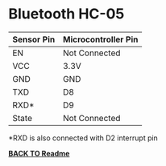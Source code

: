 # **Bluetooth HC-05**

| Sensor Pin | Microcontroller Pin |
| ---------- | ------------------- |
| EN         | Not Connected       |
| VCC        | 3.3V                |
| GND        | GND                 |
| TXD        | D8                  |
| RXD\*      | D9                  |
| State      | Not Connected       |

\*RXD is also connected with D2 interrupt pin

[**BACK TO Readme**](/Readme.md)
